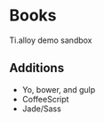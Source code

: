 Books
=====

Ti.alloy demo sandbox


Additions
---------
- Yo, bower, and gulp
- CoffeeScript
- Jade/Sass





